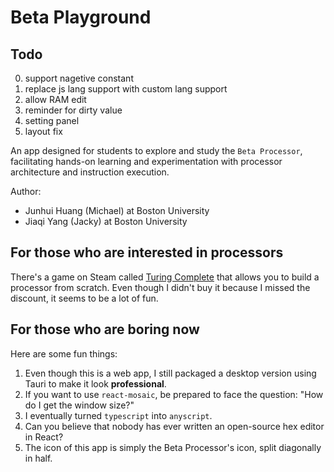 # Beta Playground

## Todo
0. support nagetive constant
1. replace js lang support with custom lang support
2. allow RAM edit
3. reminder for dirty value
4. setting panel
5. layout fix

An app designed for students to explore and study the `Beta Processor`, facilitating hands-on learning and experimentation with processor architecture and instruction execution.

Author:
- Junhui Huang (Michael) at Boston University
- Jiaqi Yang (Jacky) at Boston University

## For those who are interested in processors

There's a game on Steam called [Turing Complete](https://store.steampowered.com/app/1444480/Turing_Complete/) that allows you to build a processor from scratch. Even though I didn't buy it because I missed the discount, it seems to be a lot of fun.

## For those who are boring now

Here are some fun things:

1. Even though this is a web app, I still packaged a desktop version using Tauri to make it look **professional**.
2. If you want to use `react-mosaic`, be prepared to face the question: "How do I get the window size?"
3. I eventually turned `typescript` into `anyscript`.
4. Can you believe that nobody has ever written an open-source hex editor in React?
5. The icon of this app is simply the Beta Processor's icon, split diagonally in half.
